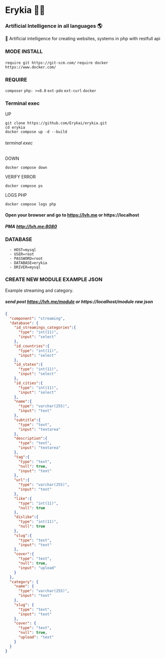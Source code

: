 # Erykia 👩🏻
### Artificial Intelligence in all languages 🌎

🤖 Artificial intelligence for creating websites, systems in php with restfull api

### MODE INSTALL
`require git https://git-scm.com/` 
`require docker https://www.docker.com/` 
### REQUIRE
`composer`
`php: >=8.0`
`ext-pdo`
`ext-curl`
`docker`
### Terminal exec
UP
```shell
git clone https://github.com/Erykai/erykia.git
cd erykia
docker compose up -d --build
```

###### terminal exec
DOWN
```shell
docker compose down
```

VERIFY ERROR
```shell
docker compose ps
```

LOGS PHP
```shell
docker compose logs php
```

#### Open your browser and go to https://lvh.me or https://localhost
##### PMA http://lvh.me:8080

### DATABASE
      - HOST=mysql
      - USER=root
      - PASSWORD=root
      - DATABASE=erykia
      - DRIVER=mysql

### CREATE NEW MODULE EXAMPLE JSON
Example streaming and category.
##### send post https://lvh.me/module or https://localhost/module raw json
```json
{
  "component": "streaming",
  "database": {
    "id_streamings_categories":{
      "type": "int(11)",
      "input": "select"
    },
    "id_countries":{
      "type": "int(11)",
      "input": "select"
    },
    "id_states":{
      "type": "int(11)",
      "input": "select"
    },
    "id_cities":{
      "type": "int(11)",
      "input": "select"
    },
    "name":{
      "type": "varchar(255)",
      "input": "text"
    },
    "subtitle":{
      "type": "text",
      "input": "textarea"
    },
    "description":{
      "type": "text",
      "input": "textarea"
    },
    "tag":{
      "type": "text",
      "null": true,
      "input": "text"
    },
    "url":{
      "type": "varchar(255)",
      "input": "text"
    },
    "like":{
      "type": "int(11)",
      "null": true
    },
    "dislike":{
      "type": "int(11)",
      "null": true
    },
    "slug":{
      "type": "text",
      "input": "text"
    },
    "cover":{
      "type": "text",
      "null": true,
      "input": "upload"
    }
  },
  "category": {
    "name": {
      "type": "varchar(255)",
      "input": "text"
    },
    "slug": {
      "type": "text",
      "input": "text"
    },
    "cover": {
      "type": "text",
      "null": true,
      "upload": "text"
    }
  }
}
```
